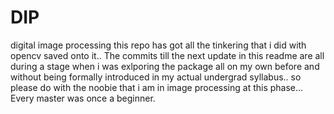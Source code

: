 # DIP
digital image processing
this repo has got all the tinkering that i did with opencv saved onto it..
The commits till the next update in this readme are all during a stage when i was exlporing the package 
all on my own before and without being formally introduced in my actual undergrad syllabus..
so please do with the noobie that i am in image processing at this phase...
Every master was once a beginner.
